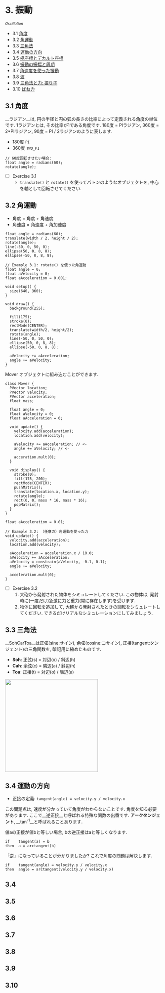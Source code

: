 # 3. 振動
<sup>_Oscillation_</sup>

- 3.1 [角度](#section-3_1)
- 3.2 [角運動](#section-3_2)
- 3.3 [三角法](#section-3_3)
- 3.4 [運動の方向](#section-3_4)
- 3.5 [極座標とデカルト座標](#section-3_5)
- 3.6 [振動の振幅と周期](#section-3_6)
- 3.7 [角速度を使った振動](#section-3_7)
- 3.8 [波](#section-3_8)
- 3.9 [三角法と力: 振り子](#section-3_9)
- 3.10 [ばね力](#section-3_10)

## <a id="section-3_1"></a> 3.1 角度
__ラジアン__は, 円の半径と円の弧の長さの比率によって定義される角度の単位です.
1ラジアンとは, その比率が1である角度です. 180度 = PIラジアン, 360度 = 2\*PIラジアン, 90度 = PI / 2ラジアンのように表します.

- 180度 `PI`
- 360度 `TWO_PI`

```processing
// 60度回転させたい場合:
float angle = radians(60);
rotate(angle);
```

- [ ] Exercise 3.1
  - `translate()` と `rotate()` を使ってバトンのようなオブジェクトを, 中心を軸として回転させてください.

## <a id="section-3_2"></a> 3.2 角運動

- 角度 = 角度 + 角速度
- 角速度 = 角速度 + 角加速度

```processing
float angle = radians(60);
translate(width / 2, height / 2);
rotate(angle);
line(-50, 0, 50, 0);
ellipse(50, 0, 8, 8);
ellipse(-50, 0, 8, 8);
```

```processing
// Example 3.1: rotate() を使った角運動
float angle = 0;
float aVelocity = 0;
float aAcceleration = 0.001;

void setup() {
  size(640, 360);
}

void draw() {
  background(255);
  
  fill(175);
  stroke(0);
  rectMode(CENTER);
  translate(width/2, height/2);
  rotate(angle);
  line(-50, 0, 50, 0);
  ellipse(50, 0, 8, 8);
  ellipse(-50, 0, 8, 8);
  
  aVelocity += aAcceleration;
  angle += aVelocity;
}
```

Mover オブジェクトに組み込むことができます.
```processing
class Mover {
  PVector location;
  PVector velocity;
  PVector acceleration;
  float mass;
  
  float angle = 0;
  float aVelocity = 0;
  float aAcceleration = 0;
  
  void update() {
    velocity.add(acceleration);
    location.add(velocity);
    
    aVelocity += aAcceleration; // <-
    angle += aVelocity; // <-
    
    acceration.mult(0);
  }
  
  void display() {
    stroke(0);
    fill(175, 200);
    rectMode(CENTER);
    pushMatrix();
    translate(location.x, location.y);
    rotate(angle);
    rect(0, 0, mass * 16, mass * 16);
    popMatrix();
  }
}
```

```processing
float aAcceleration = 0.01;
```

```processing
// Example 3.2: （任意の）角運動を使った力
void update() {
  velocity.add(acceleration);
  location.add(velocity);
  
  aAcceleration = acceleration.x / 10.0;
  aVelocity += aAcceleration;
  aVelocity = constrain(aVelocity, -0.1, 0.1);
  angle += aVelocity;
  
  acceleration.mult(0);
}
```

- [ ] Exercise 3.2
  1. 大砲から発射された物体をシミュレートしてください. この物体は, 発射時に(一度だけ)急激に力と重力(常に存在します)を受けます.
  2. 物体に回転を追加して, 大砲から発射されたときの回転をシミュレートしてください. できるだけリアルなシミュレーションにしてみましょう.

## <a id="section-3_3"></a> 3.3 三角法
__SohCarToa__は正弦(sine:サイン), 余弦(cosine:コサイン), 正接(tangent:タンジェント)の三角関数を, 暗記用に縮めたものです.

- __Soh__: 正弦(s) = 対辺(o) / 斜辺(h)
- __Cah__: 余弦(c) = 隣辺(a) / 斜辺(h)
- __Toa__: 正接(t) = 対辺(o) / 隣辺(a)

<img src="//betterexplained.com/wp-content/uploads/trig/sohcahtoa-bleh.png" width="300">

## 3.4 運動の方向

- 正接の定義: `tangent(angle) = velocity.y / velocity.x`

この問題点は, 速度が分かっていて角度がわからないことです.
角度を知る必要があります. ここで__逆正接__と呼ばれる特殊な関数の出番です.
__アークタンジェント__, __tan<sup>-1</sup>__と呼ばれることあります.

値aの正接が値bと等しい場合, bの逆正接はaと等しくなります.

```
if    tangent(a) = b
then  a = arctangent(b)
```

「逆」になっていることが分かりましたか? これで角度の問題は解決します.

```
if    tangent(angle) = velocity.y / velocity.x
then  angle = arctangent(velocity.y / velocity.x)
```

## <a id="section-3_4"></a> 3.4 
## <a id="section-3_5"></a> 3.5 
## <a id="section-3_6"></a> 3.6 
## <a id="section-3_7"></a> 3.7 
## <a id="section-3_8"></a> 3.8 
## <a id="section-3_9"></a> 3.9 
## <a id="section-3_10"></a> 3.10 
